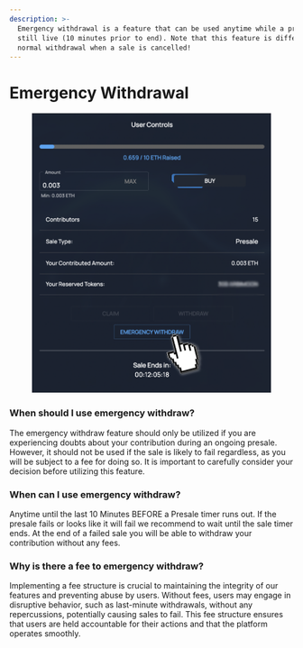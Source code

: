 ```yaml
---
description: >-
  Emergency withdrawal is a feature that can be used anytime while a presale is
  still live (10 minutes prior to end). Note that this feature is different from
  normal withdrawal when a sale is cancelled!
---
```


# Emergency Withdrawal

<figure><img src="../../.gitbook/assets/image (3) (1) (3).png" alt=""><figcaption></figcaption></figure>

### When should I use emergency withdraw?

The emergency withdraw feature should only be utilized if you are experiencing doubts about your contribution during an ongoing presale. However, it should not be used if the sale is likely to fail regardless, as you will be subject to a fee for doing so. It is important to carefully consider your decision before utilizing this feature.

### When can I use emergency withdraw?

Anytime until the last 10 Minutes BEFORE a Presale timer runs out. If the presale fails or looks like it will fail we recommend to wait until the sale timer ends. At the end of a failed sale you will be able to withdraw your contribution without any fees.

### Why is there a fee to emergency withdraw?

Implementing a fee structure is crucial to maintaining the integrity of our features and preventing abuse by users. Without fees, users may engage in disruptive behavior, such as last-minute withdrawals, without any repercussions, potentially causing sales to fail. This fee structure ensures that users are held accountable for their actions and that the platform operates smoothly.

